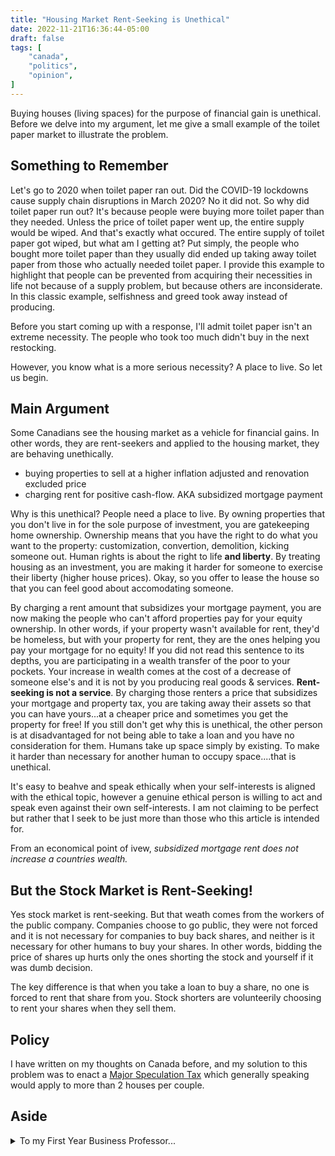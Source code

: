 ```yaml
---
title: "Housing Market Rent-Seeking is Unethical"
date: 2022-11-21T16:36:44-05:00
draft: false
tags: [
    "canada",
    "politics",
    "opinion",
]
---
```


Buying houses (living spaces) for the purpose of financial gain is unethical. Before we delve into my argument, let me give a small example of the toilet paper market to illustrate the problem.

## Something to Remember

Let's go to 2020 when toilet paper ran out. Did the COVID-19 lockdowns cause supply chain disruptions in March 2020? No it did not. So why did toilet paper run out? It's because people were buying more toilet paper than they needed. Unless the price of toilet paper went up, the entire supply would be wiped. And that's exactly what occured. The entire supply of toilet paper got wiped, but what am I getting at? Put simply, the people who bought more toilet paper than they usually did ended up taking away toilet paper from those who actually needed toilet paper. I provide this example to highlight that people can be prevented from acquiring their necessities in life not because of a supply problem, but because others are inconsiderate. In this classic example, selfishness and greed took away instead of producing.

Before you start coming up with a response, I'll admit toilet paper isn't an extreme necessity.
The people who took too much didn't buy in the next restocking.

However, you know what is a more serious necessity? A place to live. So let us begin.

## Main Argument

Some Canadians see the housing market as a vehicle for financial gains. In other words, they are rent-seekers and applied to the housing market, they are behaving unethically.

- buying properties to sell at a higher inflation adjusted and renovation excluded price
- charging rent for positive cash-flow. AKA subsidized mortgage payment

Why is this unethical? People need a place to live. By owning properties that you don't live in for the sole purpose of investment, you are gatekeeping home ownership. Ownership means that you have the right to do what you want to the property: customization, convertion, demolition, kicking someone out. Human rights is about the right to life **and liberty**. By treating housing as an investment, you are making it harder for someone to exercise their liberty (higher house prices). Okay, so you offer to lease the house so that you can feel good about accomodating someone.

By charging a rent amount that subsidizes your mortgage payment, you are now making the people who can't afford properties pay for your equity ownership. In other words, if your property wasn't available for rent, they'd be homeless, but with your property for rent, they are the ones helping you pay your mortgage for no equity! If you did not read this sentence to its depths, you are participating in a wealth transfer of the poor to your pockets.
Your increase in wealth comes at the cost of a decrease of someone else's and it is not by you producing real goods & services. **Rent-seeking is not a service**. By charging those renters a price that subsidizes your mortgage and property tax, you are taking away their assets so that you can have yours...at a cheaper price and sometimes you get the property for free! If you still don't get why this is unethical, the other person is at disadvantaged for not being able to take a loan and you have no consideration for them. Humans take up space simply by existing. To make it harder than necessary for another human to occupy space....that is unethical.

It's easy to beahve and speak ethically when your self-interests is aligned with the ethical topic,
however a genuine ethical person is willing to act and speak even against their own self-interests.
I am not claiming to be perfect but rather that I seek to be just more than those who this article is intended for.

From an economical point of ivew, *subsidized mortgage rent does not increase a countries wealth.*

## But the Stock Market is Rent-Seeking!

Yes stock market is rent-seeking. But that weath comes from the workers of the public company. Companies choose to go public, they
were not forced and it is not necessary for companies to buy back shares, and neither is it necessary for other humans to buy your
shares. In other words, bidding the price of shares up hurts only the ones shorting the stock and yourself if it was dumb decision.

The key difference is that when you take a loan to buy a share, no one is forced to rent that share from you. Stock shorters are
volunteerily choosing to rent your shares when they sell them.

## Policy

I have written on my thoughts on Canada before, and my solution to this problem was to enact a [Major Speculation Tax](/posts/canada#reducing-demand---major-speculation-tax) which generally speaking would apply
to more than 2 houses per couple.

## Aside

<details>
<summary>To my First Year Business Professor...</summary>
who insinuated that short-selling should be illegal because it is illegal to sell a borrowed car and then return the same make & model car bought from someone else:

Shares are **fungible**, cars are not.

<details>
<summary>Plug</summary>
You know what else isn't fungible? Bitcoin, Doge, Ethereum, Ripple, Cardano, Tether.
Out of the top 25 cryptocurries, only Monero is fungible.
</details>

</details>
